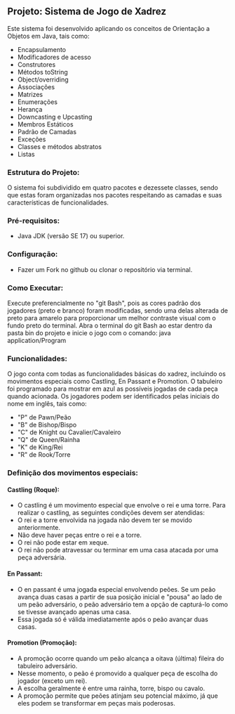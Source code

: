 ## Projeto: Sistema de Jogo de Xadrez

Este sistema foi desenvolvido aplicando os conceitos de Orientação a Objetos em Java, tais como:

- Encapsulamento
- Modificadores de acesso
- Construtores
- Métodos toString
- Object/overriding
- Associações
- Matrizes
- Enumerações
- Herança
- Downcasting e Upcasting
- Membros Estáticos
- Padrão de Camadas
- Exceções
- Classes e métodos abstratos
- Listas

### Estrutura do Projeto:

O sistema foi subdividido em quatro pacotes e dezessete classes, sendo que estas foram organizadas nos pacotes respeitando as camadas e suas características de funcionalidades. 

### Pré-requisitos:
- Java JDK (versão SE 17) ou superior.

### Configuração:

- Fazer um Fork no github ou clonar o repositório via terminal.

### Como Executar:
Execute preferencialmente no "git Bash", pois as cores padrão dos jogadores (preto e branco) foram modificadas, sendo uma delas alterada de preto para amarelo para proporcionar um melhor contraste visual com o fundo preto do terminal. Abra o terminal do git Bash ao estar dentro da pasta bin do projeto e inicie o jogo com o comando: java application/Program

### Funcionalidades:
O jogo conta com todas as funcionalidades básicas do xadrez, incluindo os movimentos especiais como Castling, En Passant e Promotion. O tabuleiro foi programado para mostrar em azul as possíveis jogadas de cada peça quando acionada. Os jogadores podem ser identificados pelas iniciais do nome em inglês, tais como:

- "P" de Pawn/Peão
- "B" de Bishop/Bispo
- "C" de Knight ou Cavalier/Cavaleiro
- "Q" de Queen/Rainha
- "K" de King/Rei
- "R" de Rook/Torre

### Definição dos movimentos especiais:

#### Castling (Roque):

- O castling é um movimento especial que envolve o rei e uma torre. Para realizar o castling, as seguintes condições devem ser atendidas:
- O rei e a torre envolvida na jogada não devem ter se movido anteriormente.
- Não deve haver peças entre o rei e a torre.
- O rei não pode estar em xeque.
- O rei não pode atravessar ou terminar em uma casa atacada por uma peça adversária.

#### En Passant:

- O en passant é uma jogada especial envolvendo peões. Se um peão avança duas casas a partir de sua posição inicial e "pousa" ao lado de um peão adversário, o peão adversário tem a opção de capturá-lo como se tivesse avançado apenas uma casa.
- Essa jogada só é válida imediatamente após o peão avançar duas casas.

#### Promotion (Promoção):

- A promoção ocorre quando um peão alcança a oitava (última) fileira do tabuleiro adversário.
- Nesse momento, o peão é promovido a qualquer peça de escolha do jogador (exceto um rei).
- A escolha geralmente é entre uma rainha, torre, bispo ou cavalo.
- A promoção permite que peões atinjam seu potencial máximo, já que eles podem se transformar em peças mais poderosas.
